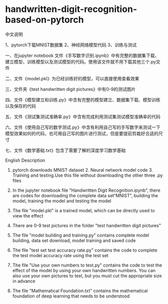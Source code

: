# handwritten-digit-recognition-based-on-pytorch
中文说明

1、pytorch下载MNIST数据集 2、神经网络模型代码 3、训练与测试

一、在jupyter notebook 文件《手写数字识别.ipynb》中有完整的数据集下载、建立模型、训练模型以及测试模型的代码。使用该文件就不用下载其他三个.py文件

二、文件《model.pkl》为已经训练好的模型，可以直接使用查看效果

三、文件夹《test handwritten digit pictures》中有0-9的测试图片

四、文件《模型建立和训练.py》中含有完整的模型建立、数据集下载、模型训练以及保存的代码

五、文件《测试集测试准确率.py》中含有完成利用测试集测试模型准确率的代码

六、文件《使用自己写的数字测试.py》中含有利用自己写的手写数字来测试一下模型效果如何的代码，也可用自己写的图片进行测试，但是要提前剪裁好合适的尺寸

七、文件《数学基础.txt》包含了需要了解的深度学习数学基础

English Description

1. pytorch downloads MNIST dataset 2. Neural network model code 3. Training and testing.Use this file without downloading the other three .py files

1. In the jupyter notebook file "Handwritten Digit Recognition.ipynb", there are codes for downloading the complete data set“MNIST”, building the model, training the model and testing the model

2. The file "model.pkl" is a trained model, which can be directly used to view the effect

3. There are 0-9 test pictures in the folder "test handwritten digit pictures"

4. The file "model building and training.py" contains complete model building, data set download, model training and saved code

5. The file "test set test accuracy rate.py" contains the code to complete the test model accuracy rate using the test set

6. The file "Use your own numbers to test.py" contains the code to test the effect of the model by using your own handwritten numbers. You can also use your own pictures to test, but you must cut the appropriate size in advance

7. The file "Mathematical Foundation.txt" contains the mathematical foundation of deep learning that needs to be understood
